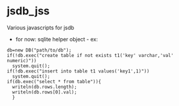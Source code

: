 # jsdb_jss
Various javascripts for jsdb
- for now:
sqlite helper object - ex:
```
db=new DB("path/to/db");
if(!db.exec("create table if not exists t1('key' varchar,'val' numeric)"))
  system.quit();
if(!db.exec("insert into table t1 values('key1',1)"))
  system.quit();
if(db.exec("select * from table")){
  writeln(db.rows.length);
  writeln(db.rows[0].val);
  }
```
